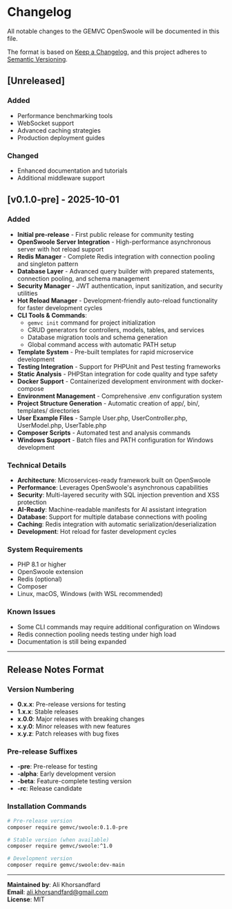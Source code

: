 # Changelog

All notable changes to the GEMVC OpenSwoole will be documented in this file.

The format is based on [Keep a Changelog](https://keepachangelog.com/en/1.0.0/),
and this project adheres to [Semantic Versioning](https://semver.org/spec/v2.0.0.html).

## [Unreleased]

### Added
- Performance benchmarking tools
- WebSocket support
- Advanced caching strategies
- Production deployment guides

### Changed
- Enhanced documentation and tutorials
- Additional middleware support

## [v0.1.0-pre] - 2025-10-01

### Added
- **Initial pre-release** - First public release for community testing
- **OpenSwoole Server Integration** - High-performance asynchronous server with hot reload support
- **Redis Manager** - Complete Redis integration with connection pooling and singleton pattern
- **Database Layer** - Advanced query builder with prepared statements, connection pooling, and schema management
- **Security Manager** - JWT authentication, input sanitization, and security utilities
- **Hot Reload Manager** - Development-friendly auto-reload functionality for faster development cycles
- **CLI Tools & Commands**:
  - `gemvc init` command for project initialization
  - CRUD generators for controllers, models, tables, and services
  - Database migration tools and schema generation
  - Global command access with automatic PATH setup
- **Template System** - Pre-built templates for rapid microservice development
- **Testing Integration** - Support for PHPUnit and Pest testing frameworks
- **Static Analysis** - PHPStan integration for code quality and type safety
- **Docker Support** - Containerized development environment with docker-compose
- **Environment Management** - Comprehensive .env configuration system
- **Project Structure Generation** - Automatic creation of app/, bin/, templates/ directories
- **User Example Files** - Sample User.php, UserController.php, UserModel.php, UserTable.php
- **Composer Scripts** - Automated test and analysis commands
- **Windows Support** - Batch files and PATH configuration for Windows development

### Technical Details
- **Architecture**: Microservices-ready framework built on OpenSwoole
- **Performance**: Leverages OpenSwoole's asynchronous capabilities
- **Security**: Multi-layered security with SQL injection prevention and XSS protection
- **AI-Ready**: Machine-readable manifests for AI assistant integration
- **Database**: Support for multiple database connections with pooling
- **Caching**: Redis integration with automatic serialization/deserialization
- **Development**: Hot reload for faster development cycles

### System Requirements
- PHP 8.1 or higher
- OpenSwoole extension
- Redis (optional)
- Composer
- Linux, macOS, Windows (with WSL recommended)

### Known Issues
- Some CLI commands may require additional configuration on Windows
- Redis connection pooling needs testing under high load
- Documentation is still being expanded

---

## Release Notes Format

### Version Numbering
- **0.x.x**: Pre-release versions for testing
- **1.x.x**: Stable releases
- **x.0.0**: Major releases with breaking changes
- **x.y.0**: Minor releases with new features
- **x.y.z**: Patch releases with bug fixes

### Pre-release Suffixes
- **-pre**: Pre-release for testing
- **-alpha**: Early development version
- **-beta**: Feature-complete testing version
- **-rc**: Release candidate

### Installation Commands
```bash
# Pre-release version
composer require gemvc/swoole:0.1.0-pre

# Stable version (when available)
composer require gemvc/swoole:^1.0

# Development version
composer require gemvc/swoole:dev-main
```

---

**Maintained by**: Ali Khorsandfard  
**Email**: ali.khorsandfard@gmail.com  
**License**: MIT
